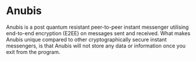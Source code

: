 # Anubis
Anubis is a post quantum resistant peer-to-peer instant messenger utilising end-to-end encryption (E2EE) on messages sent and received. What makes Anubis unique compared to other cryptographically secure instant messengers, is that Anubis will not store any data or information once you exit from the program.
